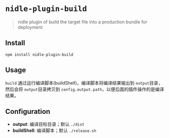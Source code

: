 # `nidle-plugin-build`

> nidle plugin of build the target file into a production bundle for deployment

## Install
```
npm install nidle-plugin-build
```

## Usage
`build` 通过运行编译脚本(buildShell)，编译脚本将编译结果输出到 `output`目录，然后会将 `output`目录拷贝到 `config.output.path`，以便后面的插件操作的是编译结果。

## Configuration
* **output**: 编译目标目录；默认 `./dist`
* **buildShell**: 编译脚本；默认 `./release.sh`
